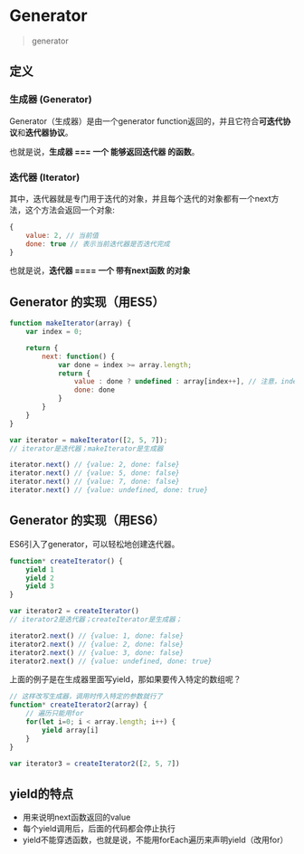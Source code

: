 # Generator
> generator

## 定义
### 生成器 (Generator)
Generator（生成器）是由一个generator function返回的，并且它符合**可迭代协议**和**迭代器协议**。

也就是说，**生成器 === 一个 能够返回迭代器 的函数**。

### 迭代器 (Iterator)
其中，迭代器就是专门用于迭代的对象，并且每个迭代的对象都有一个next方法，这个方法会返回一个对象:
```js
{
    value: 2, // 当前值
    done: true // 表示当前迭代器是否迭代完成
}
```
也就是说，**迭代器 ==== 一个 带有next函数 的对象**

## Generator 的实现（用ES5）
```js
function makeIterator(array) {
    var index = 0;

    return {
        next: function() {
            var done = index >= array.length;
            return {
                value : done ? undefined : array[index++], // 注意，index++为“先人后己”，读取的是arr[index]，随后index++
                done: done
            }
        }
    }
}

var iterator = makeIterator([2, 5, 7]); 
// iterator是迭代器；makeIterator是生成器

iterator.next() // {value: 2, done: false}
iterator.next() // {value: 5, done: false}
iterator.next() // {value: 7, done: false}
iterator.next() // {value: undefined, done: true}
```

## Generator 的实现（用ES6）
ES6引入了generator，可以轻松地创建迭代器。

```js
function* createIterator() {
    yield 1
    yield 2
    yield 3
}

var iterator2 = createIterator()
// iterator2是迭代器；createIterator是生成器；

iterator2.next() // {value: 1, done: false}
iterator2.next() // {value: 2, done: false}
iterator2.next() // {value: 3, done: false}
iterator2.next() // {value: undefined, done: true}
```
上面的例子是在生成器里面写yield，那如果要传入特定的数组呢？
```js
// 这样改写生成器，调用时传入特定的参数就行了
function* createIterator2(array) {
    // 遍历只能用for
    for(let i=0; i < array.length; i++) {
        yield array[i]
    }
}

var iterator3 = createIterator2([2, 5, 7])
```

## yield的特点
 * 用来说明next函数返回的value
 * 每个yield调用后，后面的代码都会停止执行
 * yield不能穿透函数，也就是说，不能用forEach遍历来声明yield（改用for）
